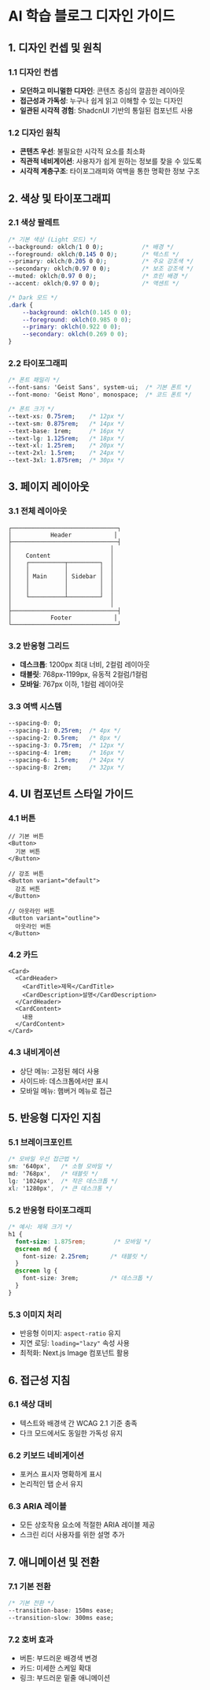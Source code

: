 # AI 학습 블로그 디자인 가이드

## 1. 디자인 컨셉 및 원칙

### 1.1 디자인 컨셉
- **모던하고 미니멀한 디자인**: 콘텐츠 중심의 깔끔한 레이아웃
- **접근성과 가독성**: 누구나 쉽게 읽고 이해할 수 있는 디자인
- **일관된 시각적 경험**: ShadcnUI 기반의 통일된 컴포넌트 사용

### 1.2 디자인 원칙
- **콘텐츠 우선**: 불필요한 시각적 요소를 최소화
- **직관적 네비게이션**: 사용자가 쉽게 원하는 정보를 찾을 수 있도록
- **시각적 계층구조**: 타이포그래피와 여백을 통한 명확한 정보 구조

## 2. 색상 및 타이포그래피

### 2.1 색상 팔레트
```css
/* 기본 색상 (Light 모드) */
--background: oklch(1 0 0);           /* 배경 */
--foreground: oklch(0.145 0 0);       /* 텍스트 */
--primary: oklch(0.205 0 0);          /* 주요 강조색 */
--secondary: oklch(0.97 0 0);         /* 보조 강조색 */
--muted: oklch(0.97 0 0);             /* 흐린 배경 */
--accent: oklch(0.97 0 0);            /* 액센트 */

/* Dark 모드 */
.dark {
    --background: oklch(0.145 0 0);
    --foreground: oklch(0.985 0 0);
    --primary: oklch(0.922 0 0);
    --secondary: oklch(0.269 0 0);
}
```

### 2.2 타이포그래피
```css
/* 폰트 패밀리 */
--font-sans: 'Geist Sans', system-ui;  /* 기본 폰트 */
--font-mono: 'Geist Mono', monospace;  /* 코드 폰트 */

/* 폰트 크기 */
--text-xs: 0.75rem;    /* 12px */
--text-sm: 0.875rem;   /* 14px */
--text-base: 1rem;     /* 16px */
--text-lg: 1.125rem;   /* 18px */
--text-xl: 1.25rem;    /* 20px */
--text-2xl: 1.5rem;    /* 24px */
--text-3xl: 1.875rem;  /* 30px */
```

## 3. 페이지 레이아웃

### 3.1 전체 레이아웃
```
┌──────────────────────────────┐
│           Header            │
├──────────────────────────────┤
│                            │
│    Content                 │
│    ┌──────────┬─────────┐  │
│    │          │         │  │
│    │ Main     │ Sidebar │  │
│    │          │         │  │
│    │          │         │  │
│    └──────────┴─────────┘  │
│                            │
├──────────────────────────────┤
│           Footer            │
└──────────────────────────────┘
```

### 3.2 반응형 그리드
- **데스크톱**: 1200px 최대 너비, 2컬럼 레이아웃
- **태블릿**: 768px-1199px, 유동적 2컬럼/1컬럼
- **모바일**: 767px 이하, 1컬럼 레이아웃

### 3.3 여백 시스템
```css
--spacing-0: 0;
--spacing-1: 0.25rem;  /* 4px */
--spacing-2: 0.5rem;   /* 8px */
--spacing-3: 0.75rem;  /* 12px */
--spacing-4: 1rem;     /* 16px */
--spacing-6: 1.5rem;   /* 24px */
--spacing-8: 2rem;     /* 32px */
```

## 4. UI 컴포넌트 스타일 가이드

### 4.1 버튼
```tsx
// 기본 버튼
<Button>
  기본 버튼
</Button>

// 강조 버튼
<Button variant="default">
  강조 버튼
</Button>

// 아웃라인 버튼
<Button variant="outline">
  아웃라인 버튼
</Button>
```

### 4.2 카드
```tsx
<Card>
  <CardHeader>
    <CardTitle>제목</CardTitle>
    <CardDescription>설명</CardDescription>
  </CardHeader>
  <CardContent>
    내용
  </CardContent>
</Card>
```

### 4.3 내비게이션
- 상단 메뉴: 고정된 헤더 사용
- 사이드바: 데스크톱에서만 표시
- 모바일 메뉴: 햄버거 메뉴로 접근

## 5. 반응형 디자인 지침

### 5.1 브레이크포인트
```css
/* 모바일 우선 접근법 */
sm: '640px',   /* 소형 모바일 */
md: '768px',   /* 태블릿 */
lg: '1024px',  /* 작은 데스크톱 */
xl: '1280px',  /* 큰 데스크통 */
```

### 5.2 반응형 타이포그래피
```css
/* 예시: 제목 크기 */
h1 {
  font-size: 1.875rem;        /* 모바일 */
  @screen md {
    font-size: 2.25rem;      /* 태블릿 */
  }
  @screen lg {
    font-size: 3rem;         /* 데스크톱 */
  }
}
```

### 5.3 이미지 처리
- 반응형 이미지: `aspect-ratio` 유지
- 지연 로딩: `loading="lazy"` 속성 사용
- 최적화: Next.js Image 컴포넌트 활용

## 6. 접근성 지침

### 6.1 색상 대비
- 텍스트와 배경색 간 WCAG 2.1 기준 충족
- 다크 모드에서도 동일한 가독성 유지

### 6.2 키보드 네비게이션
- 포커스 표시자 명확하게 표시
- 논리적인 탭 순서 유지

### 6.3 ARIA 레이블
- 모든 상호작용 요소에 적절한 ARIA 레이블 제공
- 스크린 리더 사용자를 위한 설명 추가

## 7. 애니메이션 및 전환

### 7.1 기본 전환
```css
/* 기본 전환 */
--transition-base: 150ms ease;
--transition-slow: 300ms ease;
```

### 7.2 호버 효과
- 버튼: 부드러운 배경색 변경
- 카드: 미세한 스케일 확대
- 링크: 부드러운 밑줄 애니메이션
